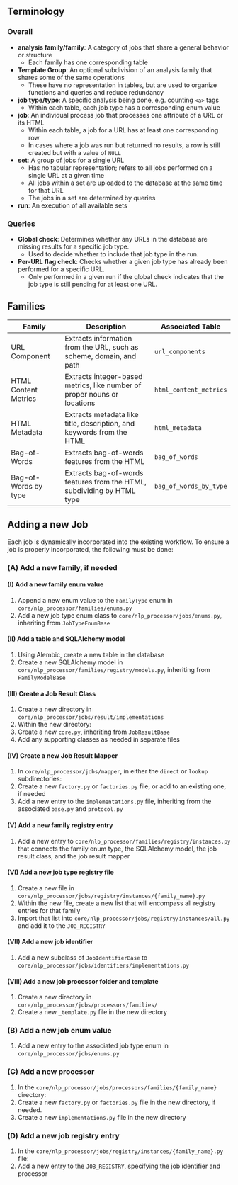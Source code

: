

## Terminology

### Overall
- **analysis family/family**: A category of jobs that share a general behavior or structure
    - Each family has one corresponding table
- **Template Group**: An optional subdivision of an analysis family that shares some of the same operations
    - These have no representation in tables, but are used to organize functions and queries and reduce redundancy
- **job type/type**: A specific analysis being done, e.g. counting `<a>` tags
    - Within each table, each job type has a corresponding enum value
- **job**: An individual process job that processes one attribute of a URL or its HTML
    - Within each table, a job for a URL has at least one corresponding row
    - In cases where a job was run but returned no results, a row is still created but with a value of `NULL`
- **set**: A group of jobs for a single URL
    - Has no tabular representation; refers to all jobs performed on a single URL at a given time
    - All jobs within a set are uploaded to the database at the same time for that URL
    - The jobs in a set are determined by queries
- **run**: An execution of all available sets

### Queries

- **Global check**: Determines whether any URLs in the database are missing results for a specific job type.
  - Used to decide whether to include that job type in the run.
- **Per-URL flag check**: Checks whether a given job type has already been performed for a specific URL.
   - Only performed in a given run if the global check indicates that the job type is still pending for at least one URL.

  
## Families

| Family                | Description                                                              | Associated Table         |
|-----------------------|--------------------------------------------------------------------------|--------------------------|
| URL Component         | Extracts information from the URL, such as scheme, domain, and path      | `url_components`         |
| HTML Content Metrics  | Extracts integer-based metrics, like number of proper nouns or locations | `html_content_metrics`   |
| HTML Metadata         | Extracts metadata like title, description, and keywords from the HTML    | `html_metadata`          |
| Bag-of-Words          | Extracts bag-of-words features from the HTML                             | `bag_of_words`           |
| Bag-of-Words by type | Extracts bag-of-words features from the HTML, subdividing by HTML type   | `bag_of_words_by_type`   |

## Adding a new Job

Each job is dynamically incorporated into the existing workflow. To ensure a job is properly incorporated, the following must be done:

### (A) Add a new family, if needed

#### (I) Add a new family enum value
1. Append a new enum value to the `FamilyType` enum in `core/nlp_processor/families/enums.py`
2. Add a new job type enum class to `core/nlp_processor/jobs/enums.py`, inheriting from `JobTypeEnumBase`

#### (II) Add a table and SQLAlchemy model
1. Using Alembic, create a new table in the database
2. Create a new SQLAlchemy model in `core/nlp_processor/families/registry/models.py`, inheriting from `FamilyModelBase`

#### (III) Create a Job Result Class 

1. Create a new directory in `core/nlp_processor/jobs/result/implementations`
2. Within the new directory:
  3. Create a new `core.py`, inheriting from `JobResultBase`
  4. Add any supporting classes as needed in separate files 

#### (IV) Create a new Job Result Mapper

1. In `core/nlp_processor/jobs/mapper`, in either the `direct` or `lookup` subdirectories:
  2. Create a new `factory.py` or `factories.py` file, or add to an existing one, if needed
  3. Add a new entry to the `implementations.py` file, inheriting from the associated `base.py` and `protocol.py`

#### (V) Add a new family registry entry
1. Add a new entry to `core/nlp_processor/families/registry/instances.py` that connects the family enum type, the SQLAlchemy model, the job result class, and the job result mapper

#### (VI) Add a new job type registry file
1. Create a new file in `core/nlp_processor/jobs/registry/instances/{family_name}.py`
2. Within the new file, create a new list that will encompass all registry entries for that family
3. Import that list into `core/nlp_processor/jobs/registry/instances/all.py` and add it to the `JOB_REGISTRY`

#### (VII) Add a new job identifier
1. Add a new subclass of `JobIdentifierBase` to `core/nlp_processor/jobs/identifiers/implementations.py`

#### (VIII) Add a new job processor folder and template
1. Create a new directory in `core/nlp_processor/jobs/processors/families/`
2. Create a new `_template.py` file in the new directory

### (B) Add a new job enum value

1. Add a new entry to the associated job type enum in `core/nlp_processor/jobs/enums.py`

### (C) Add a new processor

1. In the `core/nlp_processor/jobs/processors/families/{family_name}` directory:
  2. Create a new `factory.py` or `factories.py` file in the new directory, if needed. 
  3. Create a new `implementations.py` file in the new directory

### (D) Add a new job registry entry
1. In the `core/nlp_processor/jobs/registry/instances/{family_name}.py` file:
  2. Add a new entry to the `JOB_REGISTRY`, specifying the job identifier and processor
